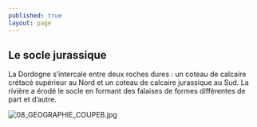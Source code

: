 ```yaml
---
published: true
layout: page
---
```

## Le socle jurassique

La Dordogne s’intercale entre deux roches dures : un coteau de calcaire crétacé supérieur au Nord et un coteau de calcaire jurassique au Sud. La rivière a érodé le socle en formant des falaises de formes différentes de part et d’autre.

![08_GEOGRAPHIE_COUPEB.jpg]({{site.baseurl}}/data/images/8/geographie/08_GEOGRAPHIE_COUPEB.jpg)
